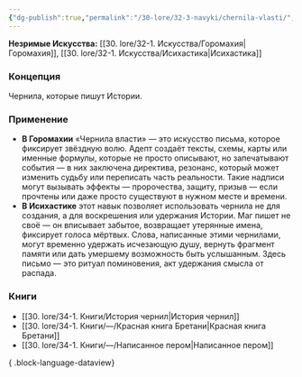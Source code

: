```yaml
---
{"dg-publish":true,"permalink":"/30-lore/32-3-navyki/chernila-vlasti/","tags":["незримое/навык"]}
---
```


**Незримые Искусства:** [[30. lore/32-1. Искусства/Горомахия\|Горомахия]], [[30. lore/32-1. Искусства/Исихастика\|Исихастика]]
### Концепция
Чернила, которые пишут Истории.
### Применение
- **В Горомахии** «Чернила власти» — это искусство письма, которое фиксирует звёздную волю. Адепт создаёт тексты, схемы, карты или именные формулы, которые не просто описывают, но запечатывают события — в них заключена директива, резонанс, который может изменить судьбу или переписать часть реальности. Такие надписи могут вызывать эффекты — пророчества, защиту, призыв — если прочтены или даже просто существуют в нужном месте и времени.
- **В Исихастике** этот навык позволяет использовать чернила не для создания, а для воскрешения или удержания Истории. Маг пишет не своё — он вписывает забытое, возвращает утерянные имена, фиксирует голоса мёртвых. Слова, написанные этими чернилами, могут временно удержать исчезающую душу, вернуть фрагмент памяти или дать умершему возможность быть услышанным. Здесь письмо — это ритуал поминовения, акт удержания смысла от распада.
### Книги
- [[30. lore/34-1. Книги/История чернил\|История чернил]]
- [[30. lore/34-1. Книги/—/Красная книга Бретани\|Красная книга Бретани]]
- [[30. lore/34-1. Книги/—/Написанное пером\|Написанное пером]]

{ .block-language-dataview}
